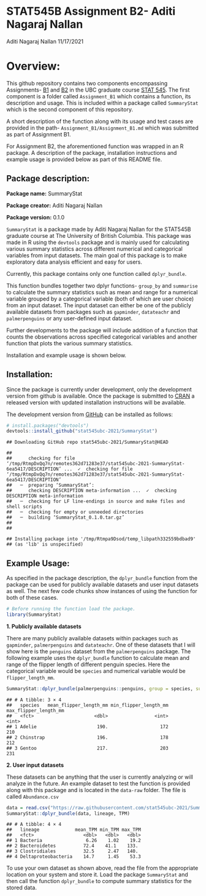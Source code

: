 STAT545B Assignment B2- Aditi Nagaraj Nallan
================
Aditi Nagaraj Nallan
11/17/2021

# Overview:

This github repository contains two components encompassing Assignments-
[B1](https://stat545.stat.ubc.ca/assignments/assignment-b1/) and
[B2](https://stat545.stat.ubc.ca/assignments/assignment-b2/) in the UBC
graduate course [STAT 545](https://stat545.stat.ubc.ca/). The first
component is a folder called `Assignment_B1` which contains a function,
its description and usage. This is included within a package called
`SummaryStat` which is the second component of this repository.

A short description of the function along with its usage and test cases
are provided in the path- `Assignment_B1/Assignment_B1.md` which was
submitted as part of Assignment B1.

For Assignment B2, the aforementioned function was wrapped in an R
package. A description of the package, installation instructions and
example usage is provided below as part of this README file.

## Package description:

**Package name:** SummaryStat

**Package creator:** Aditi Nagaraj Nallan

**Package version:** 0.1.0

`SummaryStat` is a package made by Aditi Nagaraj Nallan for the STAT545B
graduate course at The University of British Columbia. This package was
made in R using the `devtools` package and is mainly used for
calculating various summary statistics across different numerical and
categorical variables from input datasets. The main goal of this package
is to make exploratory data analysis efficient and easy for users.

Currently, this package contains only one function called
`dplyr_bundle`.

This function bundles together two dplyr functions- `group_by` and
`summarise` to calculate the summary statistics such as mean and range
for a numerical variable grouped by a categorical variable (both of
which are user choice) from an input dataset. The input dataset can
either be one of the publicly available datasets from packages such as
`gapminder`, `datateachr` and `palmerpenguins` or any user-defined input
dataset.

Further developments to the package will include addition of a function
that counts the observations across specified categorical variables and
another function that plots the various summary statistics.

Installation and example usage is shown below.

## Installation:

Since the package is currently under development, only the development
version from github is available. Once the package is submitted to
[CRAN](https://CRAN.R-project.org) a released version with updated
installation instructions will be available.

The development version from [GitHub](https://github.com/) can be
installed as follows:

``` r
# install.packages("devtools")
devtools::install_github("stat545ubc-2021/SummaryStat")
```

    ## Downloading GitHub repo stat545ubc-2021/SummaryStat@HEAD

    ## 
    ##      checking for file ‘/tmp/RtmpDxQq7n/remotes362d71283e37/stat545ubc-2021-SummaryStat-6ea5417/DESCRIPTION’ ...  ✓  checking for file ‘/tmp/RtmpDxQq7n/remotes362d71283e37/stat545ubc-2021-SummaryStat-6ea5417/DESCRIPTION’
    ##   ─  preparing ‘SummaryStat’:
    ##      checking DESCRIPTION meta-information ...  ✓  checking DESCRIPTION meta-information
    ##   ─  checking for LF line-endings in source and make files and shell scripts
    ##   ─  checking for empty or unneeded directories
    ##   ─  building ‘SummaryStat_0.1.0.tar.gz’
    ##      
    ## 

    ## Installing package into '/tmp/Rtmpa9Dsod/temp_libpath332559bdbad9'
    ## (as 'lib' is unspecified)

## Example Usage:

As specified in the package description, the `dplyr_bundle` function
from the package can be used for publicly available datasets and user
input datasets as well. The next few code chunks show instances of using
the function for both of these cases.

``` r
# Before running the function load the package.
library(SummaryStat)
```

**1. Publicly available datasets**

There are many publicly available datasets within packages such as
`gapminder`, `palmerpenguins` and `datateachr`. One of these datasets
that I will show here is the `penguins` dataset from the
`palmerpenguins` package. The following example uses the `dplyr_bundle`
function to calculate mean and range of the flipper length of different
penguin species. Here the categorical variable would be `species` and
numerical variable would be `flipper_length_mm`.

``` r
SummaryStat::dplyr_bundle(palmerpenguins::penguins, group = species, summary = flipper_length_mm)
```

    ## # A tibble: 3 × 4
    ##   species   mean_flipper_length_mm min_flipper_length_mm max_flipper_length_mm
    ##   <fct>                      <dbl>                 <int>                 <int>
    ## 1 Adelie                      190.                   172                   210
    ## 2 Chinstrap                   196.                   178                   212
    ## 3 Gentoo                      217.                   203                   231

**2. User input datasets**

These datasets can be anything that the user is currently analyzing or
will analyze in the future. An example dataset to test the function is
provided along with this package and is located in the `data-raw`
folder. The file is called `Abundance.csv`

``` r
data = read.csv("https://raw.githubusercontent.com/stat545ubc-2021/SummaryStat/main/data-raw/Abundance.csv", header = TRUE, sep = ",")
SummaryStat::dplyr_bundle(data, lineage, TPM)
```

    ## # A tibble: 4 × 4
    ##   lineage             mean_TPM min_TPM max_TPM
    ##   <fct>                  <dbl>   <dbl>   <dbl>
    ## 1 Bacteria                6.26    1.02    19.2
    ## 2 Bacteroidetes          72.4    41.1    133. 
    ## 3 Clostridiales          32.5     2.47   140. 
    ## 4 Deltaproteobacteria    14.7     1.45    53.3

To use your own dataset as shown above, read the file from the
appropriate location on your system and store it. Load the package
`SummaryStat` and then call the function `dplyr_bundle` to compute
summary statistics for the stored data.
